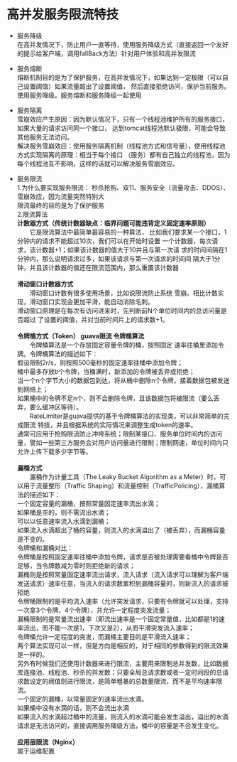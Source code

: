 # 高并发服务限流特技
* 服务降级  
在高并发情况下，防止用户一直等待，使用服务降级方式（直接返回一个友好的提示给客户端，调用fallBack方法）针对用户体验和高并发限流

* 服务熔断  
熔断机制目的是为了保护服务，在高并发情况下，如果达到一定极限（可以自己设置阈值）如果流量超出了设置阈值，
然后直接拒绝访问，保护当前服务。使用服务降级。服务熔断和服务降级一起使用

* 服务隔离  
雪崩效应产生原因：因为默认情况下，只有一个线程池维护所有的服务接口，如果大量的请求访问同一个接口，
达到tomcat线程池默认极限，可能会导致其他服务无法访问。  
解决服务雪崩效应：使用服务隔离机制（线程池方式和信号量），使用线程池方式实现隔离的原理：相当于每个接口
（服务）都有自己独立的线程池，因为每个线程池互不影响，这样的话就可以解决服务雪崩效应。

* 服务限流  
1.为什么要实现服务限流：
秒杀抢购、双11、服务安全（流量攻击、DDOS）、雪崩效应，因为流量突然特别大  
限流最终的目的是为了保护服务  
2.限流算法  
**计数器方式（传统计数器缺点：临界问题可能违背定义固定速率原则）**  
&ensp;&ensp;&ensp;&ensp;它是限流算法中最简单最容易的一种算法，
比如我们要求某一个接口，1分钟内的请求不能超过10次，我们可以在开始时设置
一个计数器，每次请求，该计数器+1；如果该计数器的值大于10并且与第一次请
求的时间间隔在1分钟内，那么说明请求过多，如果该请求与第一次请求的时间间
隔大于1分钟，并且该计数器的值还在限流范围内，那么重置该计数器<br><br>
**滑动窗口计数器方式**  
&ensp;&ensp;&ensp;&ensp;滑动窗口计数有很多使用场景，比如说限流防止系统
雪崩。相比计数实现，滑动窗口实现会更加平滑，能自动消除毛刺。<br>
滑动窗口原理是在每次有访问进来时，先判断前N个单位时间内的总访问量是否超过
了设置的阈值，并对当前时间片上的请求数+1。<br><br>
**令牌桶方式（Token） guava限流 令牌桶算法**  
&ensp;&ensp;&ensp;&ensp;令牌桶算法是一个存放固定容量令牌的桶，按照固定
速率往桶里添加令牌。令牌桶算法的描述如下：<br>
假设限制2r/s，则按照500毫秒的固定速率往桶中添加令牌；<br>
桶中最多存放b个令牌，当桶满时，新添加的令牌被丢弃或拒绝；<br>
当一个n个字节大小的数据包到达，将从桶中删除n个令牌，接着数据包被发送到网络上；<br>
如果桶中的令牌不足n个，则不会删除令牌，且该数据包将被限流（要么丢弃，要么缓冲区等待）。<br>
&ensp;&ensp;&ensp;&ensp;RateLimiter是guava提供的基于令牌桶算法的实现类，可以非常简单的完成限流
特技，并且根据系统的实际情况来调整生成token的速率。<br>
通常可应用于抢购限流防止冲垮系统；限制某接口、服务单位时间内的访问量，譬如一些第三方服务会对用户访问量进行限制；限制网速，单位时间内只允许上传下载多少字节等。<br><br>
**漏桶方式**  
&ensp;&ensp;&ensp;&ensp;漏桶作为计量工具（The Leaky Bucket Algorithm as a Meter）时，可以用于流量整形（Traffic Shaping）和流量控制（TrafficPolicing），漏桶算法的描述如下：<br>
一个固定容量的漏桶，按照常量固定速率流出水滴；<br>
如果桶是空的，则不需流出水滴；<br>
可以以任意速率流入水滴到漏桶；<br>
如果流入水滴超出了桶的容量，则流入的水滴溢出了（被丢弃），而漏桶容量是不变的。<br>
令牌桶和漏桶对比：<br>
令牌桶是按照固定速率往桶中添加令牌，请求是否被处理需要看桶中令牌是否足够，当令牌数减为零时则拒绝新的请求；<br>
漏桶则是按照常量固定速率流出请求，流入请求（流入请求可以理解为客户端发送请求）速率任意，当流入的请求数累积到漏桶容量时，则新流入的请求被拒绝<br>
令牌桶限制的是平均流入速率（允许突发请求，只要有令牌就可以处理，支持一次拿3个令牌，4个令牌），并允许一定程度突发流量；<br>
漏桶限制的是常量流出速率（即流出速率是一个固定常量值，比如都是1的速率流出，而不能一次是1，下次又是2），从而平滑突发流入速率；<br>
令牌桶允许一定程度的突发，而漏桶主要目的是平滑流入速率；<br>
两个算法实现可以一样，但是方向是相反的，对于相同的参数得到的限流效果是一样的。<br>
另外有时候我们还使用计数器来进行限流，主要用来限制总并发数，比如数据库连接池、线程池、秒杀的并发数；只要全局总请求数或者一定时间段的总请求数设定的阀值则进行限流，是简单粗暴的总数量限流，而不是平均速率限流。<br>
一个固定的漏桶，以常量固定的速率流出水滴。<br>
如果桶中没有水滴的话，则不会流出水滴<br>
如果流入的水滴超过桶中的流量，则流入的水滴可能会发生溢出，溢出的水滴请求是无法访问的，直接调用服务降级方法，桶中的容量是不会发生变化。<br><br>
**应用层限流（Nginx）**  
属于运维配置  


